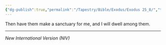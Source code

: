 ```yaml
---
{"dg-publish":true,"permalink":"/Tapestry/Bible/Exodus/Exodus 25_8/","title":"Exodus 25:8","hide":true,"tags":["bible-verse","bible-verse"],"dgHomeLink":true,"dgShowLocalGraph":true,"dgEnableSearch":true}
---
```



Then have them make a sanctuary for me, and I will dwell among them.

---
*New International Version (NIV)*